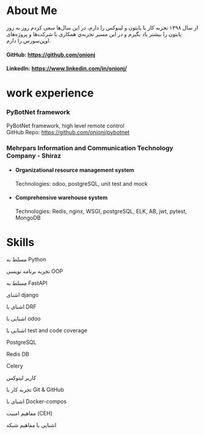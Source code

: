 # About Me

از سال ۱۳۹۸ تجربه کار با پایتون و لینوکس را دارم، در این سال‌ها سعی کردم روز به روز پایتون را بیشتر یاد بگیرم و در این مسیر تجربه‌ي همکاری با شرکت‌ها و پروژه‌های اوپن‌سورس را دارم.

#### GitHub: https://github.com/onionj
#### LinkedIn: https://www.linkedin.com/in/onionj/



# work experience

### PyBotNet framework 
PyBotNet framework, high level remote control\
GitHub Repo: https://github.com/onionj/pybotnet

### Mehrpars Information and Communication Technology Company - Shiraz
* #### Organizational resource management system
    Technologies:  odoo, postgreSQL, unit test and mock 

* #### Comprehensive warehouse system
    Technologies: Redis, nginx, WSGI, postgreSQL, ELK, AB, jwt, pytest, MongoDB

# Skills
مسلط به Python

تجربه برنامه نویسی OOP

مسلط به FastAPI

اشنای django

اشنای با DRF

اشنایی با odoo

اشنایی با test and code coverage

PostgreSQL

Redis DB

Celery

کاربر لینوکس

تجربه کار با Git & GitHub

اشنای با Docker-compos

مفاهیم امنیت (CEH)

اشنایی با مفاهیم شبکه

